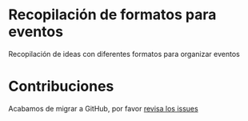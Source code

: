 # Recopilación de formatos para eventos
Recopilación de ideas con diferentes formatos para organizar eventos

# Contribuciones

Acabamos de migrar a GitHub, por favor [revisa los issues](https://github.com/ComBuildersES/formatos-para-eventos/issues?q=sort%3Aupdated-desc+is%3Aissue+is%3Aopen)
